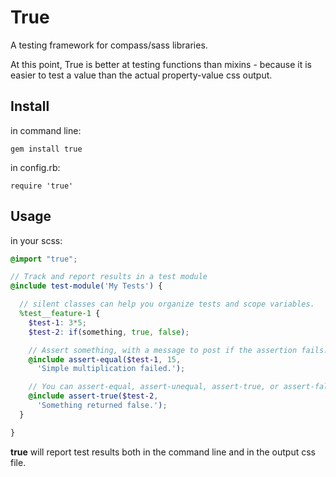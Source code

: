 True
====

A testing framework for compass/sass libraries.

At this point,
True is better at testing functions than mixins -
because it is easier to test a value
than the actual property-value css output.

Install
-------

in command line:

`gem install true`

in config.rb:

`require 'true'`

Usage
-----

in your scss:

```scss
@import "true";

// Track and report results in a test module
@include test-module('My Tests') {

  // silent classes can help you organize tests and scope variables.
  %test__feature-1 {
    $test-1: 3*5;
    $test-2: if(something, true, false);

    // Assert something, with a message to post if the assertion fails.
    @include assert-equal($test-1, 15,
      'Simple multiplication failed.');

    // You can assert-equal, assert-unequal, assert-true, or assert-false.
    @include assert-true($test-2,
      'Something returned false.');
  }

}
```

**true** will report test results
both in the command line
and in the output css file.
